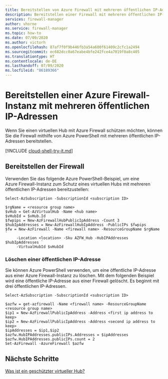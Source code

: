 ```yaml
---
title: Bereitstellen von Azure Firewall mit mehreren öffentlichen IP-Adressen mithilfe von Azure PowerShell
description: Bereitstellen einer Firewall mit mehreren öffentlichen IP-Adressen zum Schutz eines virtuellen Hubs
services: firewall-manager
author: vhorne
ms.service: firewall-manager
ms.topic: how-to
ms.date: 07/09/2020
ms.author: victorh
ms.openlocfilehash: 87af7f0f9b446fb3a54a600f61409c2cfc1a2494
ms.sourcegitcommit: ec682dcc0a67eabe4bfe242fce4a7019f0a8c405
ms.translationtype: HT
ms.contentlocale: de-DE
ms.lasthandoff: 07/09/2020
ms.locfileid: "86189366"
---
```

# <a name="deploy-an-azure-firewall-with-multiple-public-ip-addresses"></a>Bereitstellen einer Azure Firewall-Instanz mit mehreren öffentlichen IP-Adressen

Wenn Sie einen virtuellen Hub mit Azure Firewall schützen möchten, können Sie die Firewall mithilfe von Azure PowerShell mit mehreren öffentlichen IP-Adressen bereitstellen.

[!INCLUDE [cloud-shell-try-it.md](../../includes/cloud-shell-try-it.md)]

## <a name="deploy-the-firewall"></a>Bereitstellen der Firewall

Verwenden Sie das folgende Azure PowerShell-Beispiel, um eine Azure Firewall-Instanz zum Schutz eines virtuellen Hubs mit mehreren öffentlichen IP-Adressen bereitzustellen:

```azurepowershell
Select-AzSubscription -SubscriptionId <subscription ID> 

$rgName = <resource group name> 
$vHub = Get-AzVirtualHub -Name <hub name> 
$vHubId = $vHub.Id 
$fwpips = New-AzFirewallHubPublicIpAddress -Count 3
$hubIpAddresses = New-AzFirewallHubIpAddress -PublicIPs $fwpips 
$fw = New-AzFirewall -Name <firewall name> -ResourceGroupName $rgName `
     -Location <location> -Sku AZFW_Hub -HubIPAddresses $hubIpAddresses `
     -VirtualHubId $vHubId 
```

### <a name="delete-a-public-ip-address"></a>Löschen einer öffentlichen IP-Adresse

Sie können Azure PowerShell verwenden, um eine öffentliche IP-Adresse aus einer Azure Firewall-Instanz zu löschen. Mit dem folgenden Beispiel wird eine öffentliche IP-Adresse aus einer Firewall gelöscht. Es beginnt mit drei öffentlichen IP-Adressen.

```azurepowershell
Select-AzSubscription -SubscriptionId <subscription ID>

$azfw = get-azfirewall -Name <firewall name> -ResourceGroupName <resource group name>
$ip1 = New-AzFirewallPublicIpAddress -Address <first ip address to keep>
$ip2 = New-AzFirewallPublicIpAddress -Address <second ip address to keep>
$ipAddresses = $ip1,$ip2
$azfw.HubIPAddresses.publicIPs.Addresses = $ipAddresses
$azfw.HubIPAddresses.publicIPs.count = 2
Set-AzFirewall -AzureFirewall $azfw
```

## <a name="next-steps"></a>Nächste Schritte

[Was ist ein geschützter virtueller Hub?](secured-virtual-hub.md)